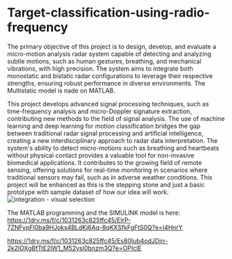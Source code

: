 # Target-classification-using-radio-frequency

The primary objective of this project is to design, develop, and evaluate a micro-motion analysis radar system capable of detecting and analyzing subtle motions, such as human gestures, breathing, and mechanical vibrations, with high precision. The system aims to integrate both monostatic and bistatic radar configurations to leverage their respective strengths, ensuring robust performance in diverse environments. The Multistatic model is nade on MATLAB.

This project develops advanced signal processing techniques, such as time-frequency analysis and micro-Doppler signature extraction, contributing new methods to the field of signal analysis. The use of machine learning and deep learning for motion classification bridges the gap between traditional radar signal processing and artificial intelligence, creating a new interdisciplinary approach to radar data interpretation. The system's ability to detect micro-motions such as breathing and heartbeats without physical contact provides a valuable tool for non-invasive biomedical applications.
It contributes to the growing field of remote sensing, offering solutions for real-time monitoring in scenarios where traditional sensors may fail, such as in adverse weather conditions.
This project will be enhanced as this is the stepping stone and just a basic prototype with sample dataset of how our idea will work.
![integration - visual selection](https://github.com/user-attachments/assets/59e1b542-57b9-4e6b-97b7-1ccc5552e8e8)

The MATLAB programming and the SIMULINK model is here:
https://1drv.ms/f/c/1031263c825ffc45/ElrP-7ZNFypFl0ba9HJoks4BLdKj6Aq-8qKXSfkFgFtS0Q?e=I4HnrY

https://1drv.ms/f/c/1031263c825ffc45/Es80Iub4odJDjrr-2k2IOXgBfTtE2lW1_M52ysI0bnzm3Q?e=OPIclE
